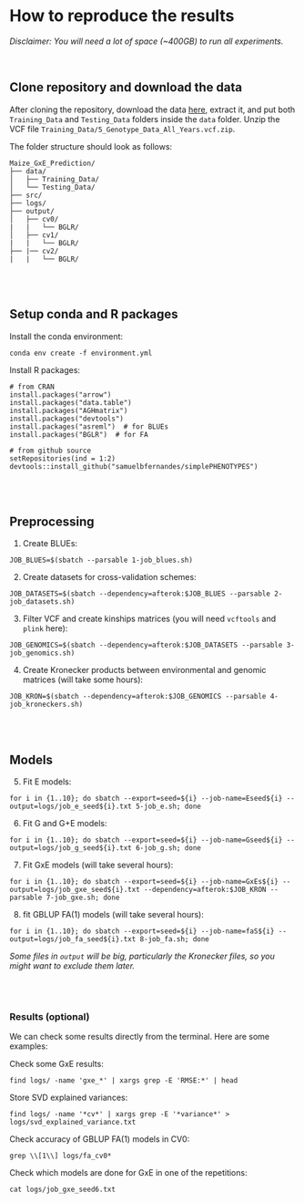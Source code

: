 # How to reproduce the results

_Disclaimer: You will need a lot of space (~400GB) to run all experiments._

<br>


## Clone repository and download the data

After cloning the repository, download the data [here](https://doi.org/10.25739/tq5e-ak26), extract it, and put both `Training_Data` and `Testing_Data` folders inside the `data` folder. Unzip the VCF file `Training_Data/5_Genotype_Data_All_Years.vcf.zip`.

The folder structure should look as follows:
```
Maize_GxE_Prediction/
├── data/
│   ├── Training_Data/
│   └── Testing_Data/
├── src/
├── logs/
├── output/
│   ├── cv0/
|   |   └── BGLR/
│   ├── cv1/
|   |   └── BGLR/
├── |── cv2/
|   |   └── BGLR/
```

<br><br>

## Setup conda and R packages
Install the conda environment:
```
conda env create -f environment.yml
```

Install R packages:
```
# from CRAN
install.packages("arrow")
install.packages("data.table")
install.packages("AGHmatrix")
install.packages("devtools")
install.packages("asreml")  # for BLUEs
install.packages("BGLR")  # for FA

# from github source
setRepositories(ind = 1:2)
devtools::install_github("samuelbfernandes/simplePHENOTYPES")
```

</details>

<br><br>

## Preprocessing

1. Create BLUEs:
```
JOB_BLUES=$(sbatch --parsable 1-job_blues.sh)
```

2. Create datasets for cross-validation schemes:
```
JOB_DATASETS=$(sbatch --dependency=afterok:$JOB_BLUES --parsable 2-job_datasets.sh)
```

3. Filter VCF and create kinships matrices (you will need `vcftools` and `plink` here):
```
JOB_GENOMICS=$(sbatch --dependency=afterok:$JOB_DATASETS --parsable 3-job_genomics.sh)
```

4. Create Kronecker products between environmental and genomic matrices (will take some hours):
```
JOB_KRON=$(sbatch --dependency=afterok:$JOB_GENOMICS --parsable 4-job_kroneckers.sh)
```


<br><br>


## Models
5. Fit E models:
```
for i in {1..10}; do sbatch --export=seed=${i} --job-name=Eseed${i} --output=logs/job_e_seed${i}.txt 5-job_e.sh; done
```

6. Fit G and G+E models:
```
for i in {1..10}; do sbatch --export=seed=${i} --job-name=Gseed${i} --output=logs/job_g_seed${i}.txt 6-job_g.sh; done
```

7. Fit GxE models (will take several hours):
```
for i in {1..10}; do sbatch --export=seed=${i} --job-name=GxEs${i} --output=logs/job_gxe_seed${i}.txt --dependency=afterok:$JOB_KRON --parsable 7-job_gxe.sh; done
```

8. fit GBLUP FA(1) models (will take several hours):
```
for i in {1..10}; do sbatch --export=seed=${i} --job-name=faS${i} --output=logs/job_fa_seed${i}.txt 8-job_fa.sh; done
```

_Some files in `output` will be big, particularly the Kronecker files, so you might want to exclude them later._

<br><br>


### Results (optional)
We can check some results directly from the terminal. Here are some examples:

Check some GxE results:
```
find logs/ -name 'gxe_*' | xargs grep -E 'RMSE:*' | head
```

Store SVD explained variances:
```
find logs/ -name '*cv*' | xargs grep -E '*variance*' > logs/svd_explained_variance.txt
```

Check accuracy of GBLUP FA(1) models in CV0:
```
grep \\[1\\] logs/fa_cv0*
```

Check which models are done for GxE in one of the repetitions:
```
cat logs/job_gxe_seed6.txt
```

